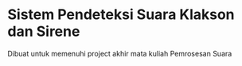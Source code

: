 # Sistem Pendeteksi Suara Klakson dan Sirene
Dibuat untuk memenuhi project akhir mata kuliah Pemrosesan Suara
